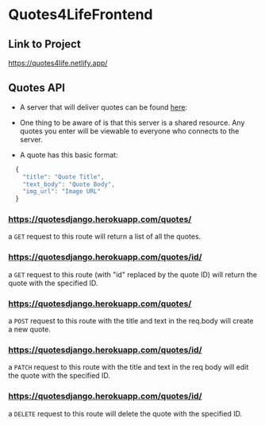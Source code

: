 # Quotes4LifeFrontend

## Link to Project

https://quotes4life.netlify.app/

## Quotes API

- A server that will deliver quotes can be found [here](https://quotesdjango.herokuapp.com/quotes/):

- One thing to be aware of is that this server is a shared resource. Any quotes you enter will be viewable to everyone who connects to the server.

- A quote has this basic format:

```js
  {
    "title": "Quote Title",
    "text_body": "Quote Body",
    "img_url": "Image URL"
  }
```


### https://quotesdjango.herokuapp.com/quotes/

a `GET` request to this route will return a list of all the quotes.

### https://quotesdjango.herokuapp.com/quotes/id/

a `GET` request to this route (with "id" replaced by the quote ID) will return the quote with the specified ID.

### https://quotesdjango.herokuapp.com/quotes/

a `POST` request to this route with the title and text in the req.body will create a new quote.

### https://quotesdjango.herokuapp.com/quotes/id/

a `PATCH` request to this route with the title and text in the req body will edit the quote with the specified ID.

### https://quotesdjango.herokuapp.com/quotes/id/

a `DELETE` request to this route will delete the quote with the specified ID.
